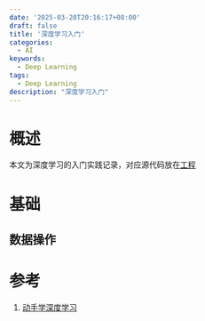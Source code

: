 ```yaml
---
date: '2025-03-20T20:16:17+08:00'
draft: false
title: '深度学习入门'
categories:
  - AI
keywords:
  - Deep Learning
tags:
  - Deep Learning
description: "深度学习入门"
---
```


# 概述

本文为深度学习的入门实践记录，对应源代码放在[工程](https://github.com/compasty/dl-tutorial)

# 基础

## 数据操作



# 参考

1. [动手学深度学习](https://zh.d2l.ai/)
